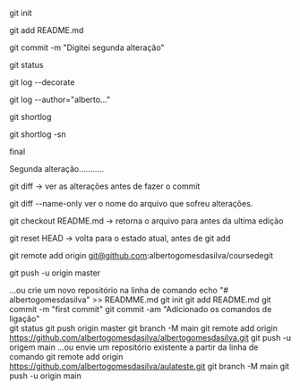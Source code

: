 git init


git add README.md

git commit -m "Digitei segunda alteração"

git status

git log --decorate

git log --author="alberto..." 

git shortlog

git shortlog -sn

final

Segunda alteração...........

git diff -> ver as alterações antes de fazer o commit

git diff --name-only  ver o nome do arquivo que sofreu alterações.

git checkout README.md -> retorna o arquivo para antes da ultima edição

git reset HEAD -> volta para o estado atual, antes de  git add <arquivo>

git remote add origin git@github.com:albertogomesdasilva/coursedegit

git push -u origin master


…ou crie um novo repositório na linha de comando
echo "# albertogomesdasilva" >> READMME.md 
git init 
git add README.md 
git commit -m "first commit" 
git commit -am "Adicionado os comandos de ligação"   
git status
git push origin master
git branch -M main 
git remote add origin https://github.com/albertogomesdasilva/albertogomesdasilva.git
 git push -u origem main
…ou envie um repositório existente a partir da linha de comando
git remote add origin https://github.com/albertogomesdasilva/aulateste.git
 git branch -M main 
git push -u origin main





